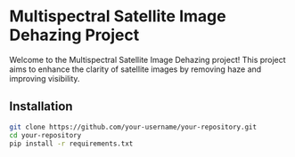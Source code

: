 # Multispectral Satellite Image Dehazing Project

Welcome to the Multispectral Satellite Image Dehazing project! This project aims to enhance the clarity of satellite images by removing haze and improving visibility.

## Installation

```bash
git clone https://github.com/your-username/your-repository.git
cd your-repository
pip install -r requirements.txt
